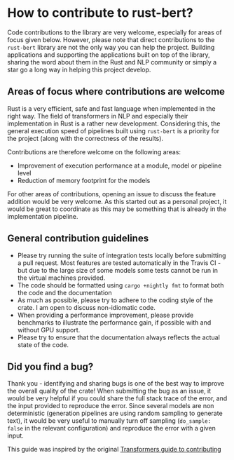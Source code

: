 # How to contribute to rust-bert?

Code contributions to the library are very welcome, especially for areas of focus given below. 
However, please note that direct contributions to the `rust-bert` library are not the only way you can help the project.
Building applications and supporting the applications built on top of the library, sharing
the word about them in the Rust and NLP community or simply a star go a long way in helping this project develop.

## Areas of focus where contributions are welcome

Rust is a very efficient, safe and fast language when implemented in the right way.
The field of transformers in NLP and especially their implementation in Rust is a rather new development.
Considering this, the general execution speed of pipelines built using `rust-bert` is a priority for the project (along with the correctness of the results).

Contributions are therefore welcome on the following areas:
- Improvement of execution performance at a module, model or pipeline level
- Reduction of memory footprint for the models

For other areas of contributions, opening an issue to discuss the feature addition would be very welcome. 
As this started out as a personal project, it would be great to coordinate as this may be something that is already in the implementation pipeline.

## General contribution guidelines

- Please try running the suite of integration tests locally before submitting a pull request. Most features are tested automatically in the Travis CI - but due to the large size of some models some tests cannot be run in the virtual machines provided.
- The code should be formatted using `cargo +nightly fmt` to format both the code and the documentation
- As much as possible, please try to adhere to the coding style of the crate. I am open to discuss non-idiomatic code.
- When providing a performance improvement, please provide benchmarks to illustrate the performance gain, if possible with and without GPU support.
- Please try to ensure that the documentation always reflects the actual state of the code.

## Did you find a bug?

Thank you - identifying and sharing bugs is one of the best way to improve the overall quality of the crate!
When submitting the bug as an issue, it would be very helpful if you could share the full stack trace of the error, and the input provided to reproduce the error.
Since several models are non deterministic (generation pipelines are using random sampling to generate text), it would be very useful to manually turn off sampling (`do_sample: false` in the relevant configuration) and reproduce the error with a given input.


This guide was inspired by the original [Transformers guide to contributing](https://github.com/huggingface/transformers/blob/master/CONTRIBUTING.md)